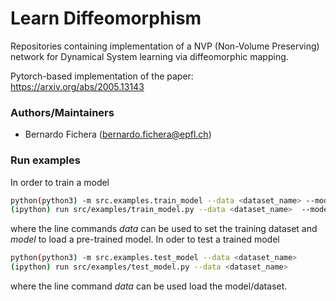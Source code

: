 # Learn Diffeomorphism
Repositories containing implementation of a NVP (Non-Volume Preserving) network for Dynamical System learning via diffeomorphic mapping.

Pytorch-based implementation of the paper: https://arxiv.org/abs/2005.13143

### Authors/Maintainers

- Bernardo Fichera (bernardo.fichera@epfl.ch)

### Run examples
In order to train a model
```sh
python(python3) -m src.examples.train_model --data <dataset_name> --model=<true|false>
(ipython) run src/examples/train_model.py --data <dataset_name>  --model=<true|false>
```
where the line commands *data* can be used to set the training dataset and *model* to load a pre-trained model. In oder to test a trained model
```sh
python(python3) -m src.examples.test_model --data <dataset_name>
(ipython) run src/examples/test_model.py --data <dataset_name>
```
where the line command *data* can be used load the model/dataset.